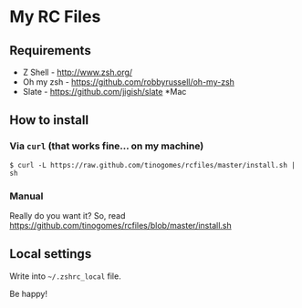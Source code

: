 # My RC Files

## Requirements

* Z Shell - http://www.zsh.org/
* Oh my zsh - https://github.com/robbyrussell/oh-my-zsh
* Slate - https://github.com/jigish/slate *Mac

## How to install

### Via `curl` (that works fine... on my machine)

    $ curl -L https://raw.github.com/tinogomes/rcfiles/master/install.sh | sh

### Manual

Really do you want it? So, read <https://github.com/tinogomes/rcfiles/blob/master/install.sh>

## Local settings

Write into ```~/.zshrc_local``` file.

Be happy!
